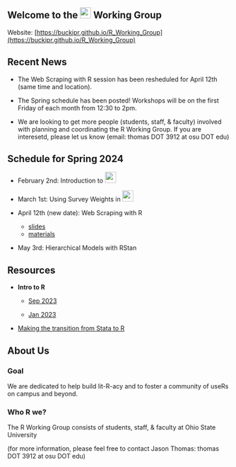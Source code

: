 ## Welcome to the <img src="https://www.r-project.org/logo/Rlogo.png" width="25"> Working Group

Website: [https://buckipr.github.io/R_Working_Group](https://buckipr.github.io/R_Working_Group)


## Recent News

* The Web Scraping with R session has been resheduled for April 12th (same time and location).

* The Spring schedule has been posted!  Workshops will be on the first Friday of each month
  from 12:30 to 2pm.

* We are looking to get more people (students, staff, & faculty) involved with planning and
  coordinating the R Working Group.  If you are interesetd, please let us know
  (email: thomas DOT 3912 at osu DOT edu)


## **Schedule for Spring 2024**

* February 2nd: Introduction to <img src="https://www.r-project.org/logo/Rlogo.png" width="25">

* March 1st: Using Survey Weights in <img src="https://www.r-project.org/logo/Rlogo.png" width="25">

* April 12th (new date): Web Scraping with R

  - [slides](https://buckipr.github.io/R_Working_Group/web_scraping/slides_webscraping.html#1)
  - [materials](https://github.com/buckipr/R_Working_Group/tree/main/web_scraping)

* May 3rd: Hierarchical Models with RStan


## **Resources**

* **Intro to R**

   - [Sep 2023](https://buckipr.github.io/R_Working_Group/intro_r/2023_09/intro_r.html#1)

   - [Jan 2023](https://buckipr.github.io/R_Working_Group/intro_r/2023_01/intro_r.html#1)

* [Making the transition from Stata to R](transition2R/README.md)

## **About Us**

### Goal

We are dedicated to help build lit-R-acy and to foster a community of useRs on campus and beyond.

### Who R we?

The R Working Group consists of students, staff, & faculty at Ohio State University 

(for more information, please feel free to contact Jason Thomas: thomas DOT 3912 at osu DOT edu)


